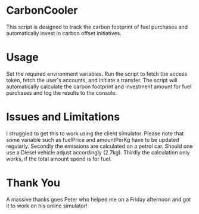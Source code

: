 # CarbonCooler
This script is designed to track the carbon footprint of fuel purchases and automatically invest in carbon offset initiatives.

# Usage
Set the required environment variables.
Run the script to fetch the access token, fetch the user's accounts, and initiate a transfer.
The script will automatically calculate the carbon footprint and investment amount for fuel purchases and log the results to the console.

# Issues and Limitations
I struggled to get this to work using the client simulator. Please note that some variable such as fuelPrice and amountPerKg have to be updated regularly. Secondly the emissions are calculated on a petrol car. Should one use a Diesel vehicle adjust accordingly (2.7kg). Thirdly the calculation only works, if the total amount spend is for fuel. 

# Thank You  
A massive thanks goes Peter who helped me on a Friday afternoon and got it to work on his online simulator!